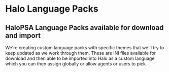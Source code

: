 # Halo Language Packs
HaloPSA Language Packs available for download and import
---
We're creating custom language packs with specific themes that we'll try to keep updated as we work through them. These are INI files available for download and then able to be imported into Halo as a custom language which you can then assign globally or allow agents or users to pick
